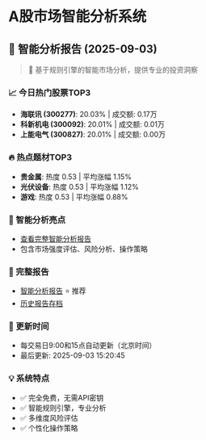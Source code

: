 # A股市场智能分析系统

## 🤖 智能分析报告 (2025-09-03)

> 🚀 基于规则引擎的智能市场分析，提供专业的投资洞察

### 📈 今日热门股票TOP3
- **海联讯 (300277)**: 20.03% | 成交额: 0.17万
- **科新机电 (300092)**: 20.01% | 成交额: 0.01万
- **上能电气 (300827)**: 20.01% | 成交额: 0.00万

### 🔥 热点题材TOP3
- **贵金属**: 热度 0.53 | 平均涨幅 1.15%
- **光伏设备**: 热度 0.53 | 平均涨幅 1.12%
- **游戏**: 热度 0.53 | 平均涨幅 0.88%

### 🤖 智能分析亮点
- [查看完整智能分析报告](reports/enhanced_report_2025-09-03.md)
- 包含市场强度评估、风险分析、操作策略

### 📄 完整报告
- [智能分析报告](reports/enhanced_report_2025-09-03.md) ⭐ 推荐
- [历史报告存档](reports/)

### 🔄 更新时间
- 每交易日9:00和15点自动更新（北京时间）
- 最后更新: 2025-09-03 15:20:45

### 💡 系统特点
- ✅ 完全免费，无需API密钥
- ✅ 智能规则引擎，专业分析
- ✅ 多维度风险评估
- ✅ 个性化操作策略
